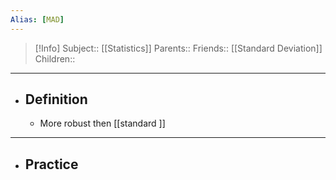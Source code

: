 ```yaml
---
Alias: [MAD]
---
```

> [!Info]
> Subject:: [[Statistics]]
> Parents:: 
> Friends:: [[Standard Deviation]]
> Children:: 
---
- ## Definition
	- More robust then [[standard ]]
---
- ## Practice